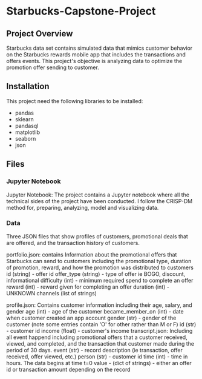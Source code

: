 # Starbucks-Capstone-Project

## Project Overview 
Starbucks data set contains simulated data that mimics customer behavior on the Starbucks rewards mobile app that includes the transactions and offers events. This project's objective is analyzing data to optimize the promotion offer sending to customer. 

## Installation 
This project need the following libraries to be installed: 
* pandas
* sklearn
* pandasql
* matplotlib 
* seaborn 
* json 

## Files
### Jupyter Notebook 
Jupyter Notebook: The project contains a Jupyter notebook where all the technical sides of the project have been conducted. I follow the CRISP-DM method for, preparing, analyzing, model and visualizing data. 

### Data 
Three JSON files that show profiles of customers, promotional deals that are offered, and the transaction history of customers.

portfolio.json: contains Information about the promotional offers that Starbucks can send to customers including the promotional type, duration of promotion, reward, and how the promotion was distributed to customers
id (string) - offer id
offer_type (string) - type of offer ie BOGO, discount, informational
difficulty (int) - minimum required spend to complete an offer
reward (int) - reward given for completing an offer
duration (int) - UNKNOWN
channels (list of strings)

profile.json: Contains customer information including their age, salary, and gender
age (int) - age of the customer
became_member_on (int) - date when customer created an app account
gender (str) - gender of the customer (note some entries contain 'O' for other rather than M or F)
id (str) - customer id
income (float) - customer's income
transcript.json:  Including all event happend including promotional offers that a customer received, viewed, and completed, and the transaction that customer made during the period of 30 days.
event (str) - record description (ie transaction, offer received, offer viewed, etc.)
person (str) - customer id
time (int) - time in hours. The data begins at time t=0
value - (dict of strings) - either an offer id or transaction amount depending on the record

